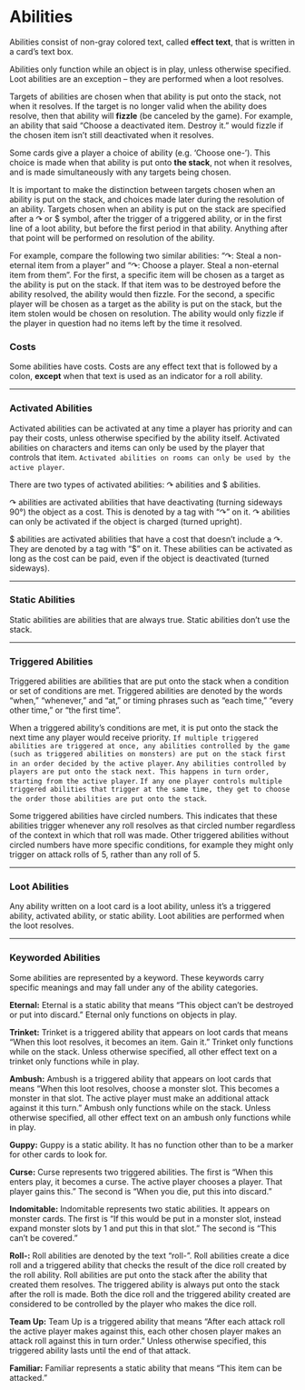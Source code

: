 # Abilities

Abilities consist of non-gray colored text, called **effect text**, that is written in a card’s text box. 

Abilities only function while an object is in play, unless otherwise specified. Loot abilities are an exception – they are performed when a loot resolves.

Targets of abilities are chosen when that ability is put onto the stack, not when it resolves. If the target is no longer valid when the ability does resolve, then that ability will **fizzle** (be canceled by the game). For example, an ability that said “Choose a deactivated item. Destroy it.” would fizzle if the chosen item isn’t still deactivated when it resolves.

Some cards give a player a choice of ability (e.g. ‘Choose one-’). This choice is made when that ability is put onto **the stack**, not when it resolves, and is made simultaneously with any targets being chosen.

It is important to make the distinction between targets chosen when an ability is put on the stack, and choices made later during the resolution of an ability. Targets chosen when an ability is put on the stack are specified after a ↷ or $ symbol, after the trigger of a triggered ability, or in the first line of a loot ability, but before the first period in that ability. Anything after that point will be performed on resolution of the ability.

For example, compare the following two similar abilities: “↷: Steal a non-eternal item from a player” and “↷: Choose a player. Steal a non-eternal item from them”. For the first, a specific item will be chosen as a target as the ability is put on the stack. If that item was to be destroyed before the ability resolved, the ability would then fizzle. For the second, a specific player will be chosen as a target as the ability is put on the stack, but the item stolen would be chosen on resolution. The ability would only fizzle if the player in question had no items left by the time it resolved.

### Costs

Some abilities have costs. Costs are any effect text that is followed by a colon, **except** when that text is used as an indicator for a roll ability.

* * *

### Activated Abilities

Activated abilities can be activated at any time a player has priority and can pay their costs, unless otherwise specified by the ability itself. Activated abilities on characters and items can only be used by the player that controls that item. `Activated abilities on rooms can only be used by the active player`.

There are two types of activated abilities: ↷ abilities and $ abilities.

↷ abilities are activated abilities that have deactivating (turning sideways 90°) the object as a cost. This is denoted by a tag with “↷” on it. ↷ abilities can only be activated if the object is charged (turned upright).

$ abilities are activated abilities that have a cost that doesn’t include a ↷. They are denoted by a tag with “$” on it. These abilities can be activated as long as the cost can be paid, even if the object is deactivated (turned sideways).

* * *

### Static Abilities

Static abilities are abilities that are always true. Static abilities don’t use the stack.

* * *

### Triggered Abilities

Triggered abilities are abilities that are put onto the stack when a condition or set of conditions are met. Triggered abilities are denoted by the words “when,” “whenever,” and “at,” or timing phrases such as “each time,” “every other time,” or “the first time”.

When a triggered ability’s conditions are met, it is put onto the stack the next time any player would receive priority. `If multiple triggered abilities are triggered at once, any abilities controlled by the game (such as triggered abilities on monsters) are put on the stack first in an order decided by the active player`. `Any abilities controlled by players are put onto the stack next. This happens in turn order, starting from the active player`. `If any one player controls multiple triggered abilities that trigger at the same time, they get to choose the order those abilities are put onto the stack`.

Some triggered abilities have circled numbers. This indicates that these abilities trigger whenever any roll resolves as that circled number regardless of the context in which that roll was made. Other triggered abilities without circled numbers have more specific conditions, for example they might only trigger on attack rolls of 5, rather than any roll of 5.

* * *

### Loot Abilities

Any ability written on a loot card is a loot ability, unless it’s a triggered ability, activated ability, or static ability. Loot abilities are performed when the loot resolves.

* * *

### Keyworded Abilities

Some abilities are represented by a keyword. These keywords carry specific meanings and may fall under any of the ability categories.

**Eternal:** Eternal is a static ability that means “This object can’t be destroyed or put into discard.” Eternal only functions on objects in play.

**Trinket:** Trinket is a triggered ability that appears on loot cards that means “When this loot resolves, it becomes an item. Gain it.” Trinket only functions while on the stack. Unless otherwise specified, all other effect text on a trinket only functions while in play.

**Ambush:** Ambush is a triggered ability that appears on loot cards that means “When this loot resolves, choose a monster slot. This becomes a monster in that slot. The active player must make an additional attack against it this turn.” Ambush only functions while on the stack. Unless otherwise specified, all other effect text on an ambush only functions while in play.

**Guppy:** Guppy is a static ability. It has no function other than to be a marker for other cards to look for.

**Curse:** Curse represents two triggered abilities. The first is “When this enters play, it becomes a curse. The active player chooses a player. That player gains this.” The second is “When you die, put this into discard.”

**Indomitable:** Indomitable represents two static abilities. It appears on monster cards. The first is “If this would be put in a monster slot, instead expand monster slots by 1 and put this in that slot.” The second is “This can’t be covered.”

**Roll-:** Roll abilities are denoted by the text “roll-”. Roll abilities create a dice roll and a triggered ability that checks the result of the dice roll created by the roll ability. Roll abilities are put onto the stack after the ability that created them resolves. The triggered ability is always put onto the stack after the roll is made. Both the dice roll and the triggered ability created are considered to be controlled by the player who makes the dice roll.

**Team Up:** Team Up is a triggered ability that means “After each attack roll the active player makes against this, each other chosen player makes an attack roll against this in turn order.” Unless otherwise specified, this triggered ability lasts until the end of that attack.

**Familiar:** Familiar represents a static ability that means “This item can be attacked.”

